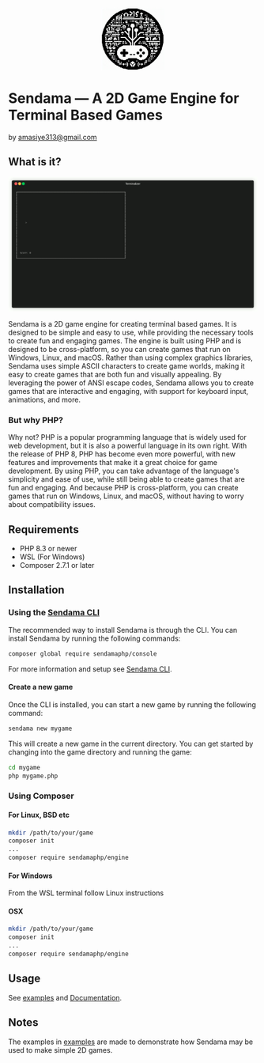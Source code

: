 <div align="center">
    <img src="logo.jpg" alt="Sendama 2d Game Engine" width="128" height="128" align="center">    
</div>

# Sendama &mdash; A 2D Game Engine for Terminal Based Games
by amasiye313@gmail.com

## What is it?

![Sendama](examples/blasters/blasters.gif)

Sendama is a 2D game engine for creating terminal based games. It is designed to be simple and easy to use, while 
providing the necessary tools to create fun and engaging games. The engine is built using PHP and is designed to be 
cross-platform, so you can create games that run on Windows, Linux, and macOS. Rather than using complex graphics 
libraries, Sendama uses simple ASCII characters to create game worlds, making it easy to create games that are both 
fun and visually appealing. By leveraging the power of ANSI escape codes, Sendama allows you to create games that are 
interactive and engaging, with support for keyboard input, animations, and more.

### But why PHP?
Why not? PHP is a popular programming language that is widely used for web development, but it is also a powerful 
language in its own right. With the release of PHP 8, PHP has become even more powerful, with new features and 
improvements that make it a great choice for game development. By using PHP, you can take advantage of the language's 
simplicity and ease of use, while still being able to create games that are fun and engaging. And because PHP is 
cross-platform, you can create games that run on Windows, Linux, and macOS, without having to worry about 
compatibility issues. 

## Requirements
- PHP 8.3 or newer
- WSL (For Windows)
- Composer 2.7.1 or later 

## Installation

### Using the [Sendama CLI](https://github.com/atatusoft-ltd/console)
The recommended way to install Sendama is through the CLI. You can install Sendama by running the following commands:

```bash
composer global require sendamaphp/console
```

For more information and setup see [Sendama CLI](https://github.com/atatusoft-ltd/sendama-console).

#### Create a new game
Once the CLI is installed, you can start a new game by running the following command:

```bash
sendama new mygame
```

This will create a new game in the current directory. You can get started by changing into the game directory and running the game:

```bash
cd mygame
php mygame.php
``` 

### Using Composer
#### For Linux, BSD etc
```bash
mkdir /path/to/your/game
composer init
...
composer require sendamaphp/engine
```

#### For Windows
From the WSL terminal follow Linux instructions

#### OSX
```bash
mkdir /path/to/your/game
composer init
...
composer require sendamaphp/engine
```

## Usage
See [examples](examples/EXAMPLES.md) and [Documentation](docs/DOCS.md).

## Notes
The examples in [examples]() are made to demonstrate how Sendama may be used to make simple 2D games.
